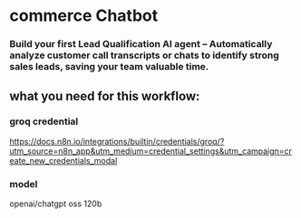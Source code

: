 # commerce Chatbot
### Build your first Lead Qualification AI agent  – Automatically analyze customer call transcripts or chats to identify strong sales leads, saving your team valuable time.
## what you need for this workflow:
### groq credential 
https://docs.n8n.io/integrations/builtin/credentials/groq/?utm_source=n8n_app&utm_medium=credential_settings&utm_campaign=create_new_credentials_modal
### model 
openai/chatgpt oss 120b
